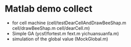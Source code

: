 Matlab demo collect  
====
* for cell machine (cell/testDearCellAndDrawBeeShap.m cell/drawBeeShap.m cell/dearCell.m)
* Simple GA (ycsf/fortest.m fext.m yichuansuanfa.m)
* simulation of the global value (MockGlobal.m)

